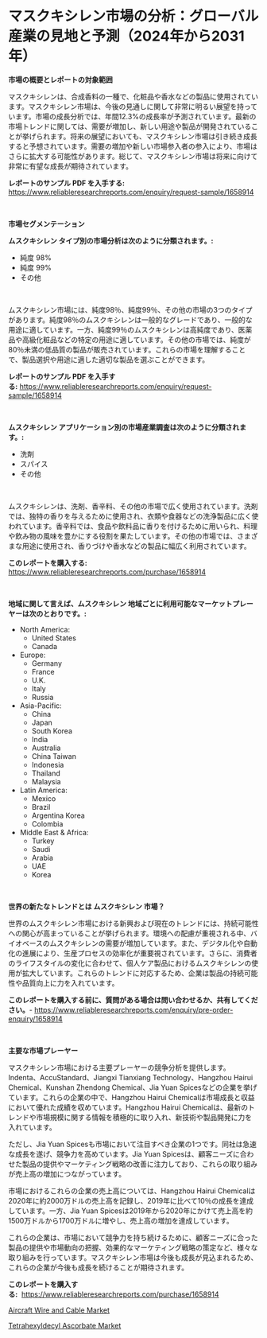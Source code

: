 <p><h1>マスクキシレン市場の分析：グローバル産業の見地と予測（2024年から2031年）</h1></p><p><strong>市場の概要とレポートの対象範囲</strong></p>
<p><p>マスクキシレンは、合成香料の一種で、化粧品や香水などの製品に使用されています。マスクキシレン市場は、今後の見通しに関して非常に明るい展望を持っています。市場の成長分析では、年間12.3%の成長率が予測されています。最新の市場トレンドに関しては、需要が増加し、新しい用途や製品が開発されていることが挙げられます。将来の展望においても、マスクキシレン市場は引き続き成長すると予想されています。需要の増加や新しい市場参入者の参入により、市場はさらに拡大する可能性があります。総じて、マスクキシレン市場は将来に向けて非常に有望な成長が期待されています。</p></p>
<p><strong>レポートのサンプル PDF を入手する:</strong> <a href="https://www.reliableresearchreports.com/enquiry/request-sample/1658914">https://www.reliableresearchreports.com/enquiry/request-sample/1658914</a></p>
<p>&nbsp;</p>
<p><strong>市場セグメンテーション</strong></p>
<p><strong>ムスクキシレン タイプ別の市場分析は次のように分類されます。:</strong></p>
<p><ul><li>純度 98%</li><li>純度 99%</li><li>その他</li></ul></p>
<p>&nbsp;</p>
<p><p>ムスクキシレン市場には、純度98％、純度99％、その他の市場の3つのタイプがあります。純度98％のムスクキシレンは一般的なグレードであり、一般的な用途に適しています。一方、純度99％のムスクキシレンは高純度であり、医薬品や高級化粧品などの特定の用途に適しています。その他の市場では、純度が80％未満の低品質の製品が販売されています。これらの市場を理解することで、製品選択や用途に適した適切な製品を選ぶことができます。</p></p>
<p><strong>レポートのサンプル PDF を入手する:</strong>&nbsp;<a href="https://www.reliableresearchreports.com/enquiry/request-sample/1658914">https://www.reliableresearchreports.com/enquiry/request-sample/1658914</a></p>
<p>&nbsp;</p>
<p><strong> ムスクキシレン アプリケーション別の市場産業調査は次のように分類されます。:</strong></p>
<p><ul><li>洗剤</li><li>スパイス</li><li>その他</li></ul></p>
<p>&nbsp;</p>
<p><p>ムスクキシレンは、洗剤、香辛料、その他の市場で広く使用されています。洗剤では、独特の香りを与えるために使用され、衣類や食器などの洗浄製品に広く使われています。香辛料では、食品や飲料品に香りを付けるために用いられ、料理や飲み物の風味を豊かにする役割を果たしています。その他の市場では、さまざまな用途に使用され、香りづけや香水などの製品に幅広く利用されています。</p></p>
<p><strong>このレポートを購入する:</strong>&nbsp; <a href="https://www.reliableresearchreports.com/purchase/1658914">https://www.reliableresearchreports.com/purchase/1658914</a></p>
<p>&nbsp;</p>
<p><strong>地域に関して言えば、ムスクキシレン 地域ごとに利用可能なマーケットプレーヤーは次のとおりです。:</strong></p>
<p><ul>
    <li>
        North America:
        <ul>
            <li>United States</li>
            <li>Canada</li>
        </ul>
    </li>
    <li>
        Europe:
        <ul>
            <li>Germany</li>
            <li>France</li>
            <li>U.K.</li>
            <li>Italy</li>
            <li>Russia</li>
        </ul>
    </li>
    <li>
        Asia-Pacific:
        <ul>
            <li>China</li>
            <li>Japan</li>
            <li>South Korea</li>
            <li>India</li>
            <li>Australia</li>
            <li>China Taiwan</li>
            <li>Indonesia</li>
            <li>Thailand</li>
            <li>Malaysia</li>
        </ul>
    </li>
    <li>
        Latin America:
        <ul>
            <li>Mexico</li>
            <li>Brazil</li>
            <li>Argentina Korea</li>
            <li>Colombia</li>
        </ul>
    </li>
    <li>
        Middle East & Africa:
        <ul>
            <li>Turkey</li>
            <li>Saudi</li>
            <li>Arabia</li>
            <li>UAE</li>
            <li>Korea</li>
        </ul>
    </li>
    </ul></p>
<p>&nbsp;</p>
<p><strong>世界の新たなトレンドとは ムスクキシレン 市場？</strong></p>
<p><p>世界のムスクキシレン市場における新興および現在のトレンドには、持続可能性への関心が高まっていることが挙げられます。環境への配慮が重視される中、バイオベースのムスクキシレンの需要が増加しています。また、デジタル化や自動化の進展により、生産プロセスの効率化が重要視されています。さらに、消費者のライフスタイルの変化に合わせて、個人ケア製品におけるムスクキシレンの使用が拡大しています。これらのトレンドに対応するため、企業は製品の持続可能性や品質向上に力を入れています。</p></p>
<p><strong>このレポートを購入する前に、質問がある場合は問い合わせるか、共有してください。</strong>- <a href="https://www.reliableresearchreports.com/enquiry/pre-order-enquiry/1658914">https://www.reliableresearchreports.com/enquiry/pre-order-enquiry/1658914</a></p>
<p>&nbsp;</p>
<p><strong>主要な市場プレーヤー</strong></p>
<p><p>マスクキシレン市場における主要プレーヤーの競争分析を提供します。Indenta、AccuStandard、Jiangxi Tianxiang Technology、Hangzhou Hairui Chemical、Kunshan Zhendong Chemical、Jia Yuan Spicesなどの企業を挙げています。これらの企業の中で、Hangzhou Hairui Chemicalは市場成長と収益において優れた成績を収めています。Hangzhou Hairui Chemicalは、最新のトレンドや市場規模に関する情報を積極的に取り入れ、新技術や製品開発に力を入れています。</p><p>ただし、Jia Yuan Spicesも市場において注目すべき企業の1つです。同社は急速な成長を遂げ、競争力を高めています。Jia Yuan Spicesは、顧客ニーズに合わせた製品の提供やマーケティング戦略の改善に注力しており、これらの取り組みが売上高の増加につながっています。</p><p>市場におけるこれらの企業の売上高については、Hangzhou Hairui Chemicalは2020年に約2000万ドルの売上高を記録し、2019年に比べて10％の成長を達成しています。一方、Jia Yuan Spicesは2019年から2020年にかけて売上高を約1500万ドルから1700万ドルに増やし、売上高の増加を達成しています。</p><p>これらの企業は、市場において競争力を持ち続けるために、顧客ニーズに合った製品の提供や市場動向の把握、効果的なマーケティング戦略の策定など、様々な取り組みを行っています。マスクキシレン市場は今後も成長が見込まれるため、これらの企業が今後も成長を続けることが期待されます。</p></p>
<p><strong>このレポートを購入する:</strong>&nbsp;&nbsp;<a href="https://www.reliableresearchreports.com/purchase/1658914">https://www.reliableresearchreports.com/purchase/1658914</a></p>
<p><p><a href="https://github.com/YashRP12/Market-Research-Report-List-4/blob/main/aircraft-wire-and-cable-market.md">Aircraft Wire and Cable Market</a></p><p><a href="https://carnation-joke-41f.notion.site/Tetrahexyldecyl-Ascorbate-Market-Analysis-and-Market-Size-Global-Industry-Overview-Market-Segmenta-42088aaa08d7462dad90064b941e37a0">Tetrahexyldecyl Ascorbate Market</a></p></p>